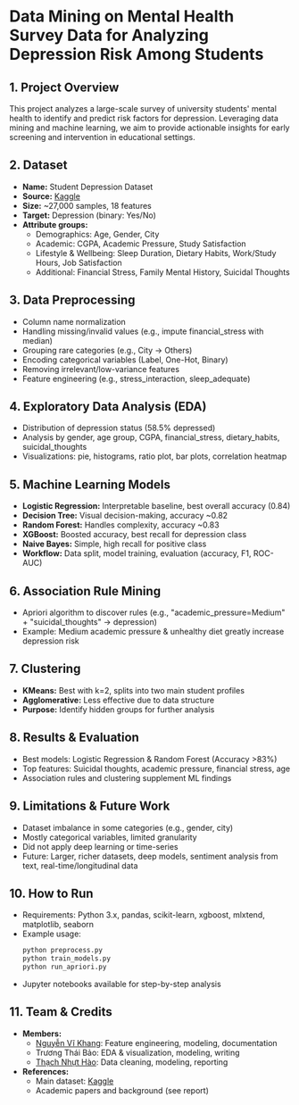 # Data Mining on Mental Health Survey Data for Analyzing Depression Risk Among Students

## 1. Project Overview
This project analyzes a large-scale survey of university students' mental health to identify and predict risk factors for depression. Leveraging data mining and machine learning, we aim to provide actionable insights for early screening and intervention in educational settings.

## 2. Dataset
- **Name:** Student Depression Dataset  
- **Source:** [Kaggle](https://www.kaggle.com/datasets/adilshamim8/student-depression-dataset)
- **Size:** ~27,000 samples, 18 features
- **Target:** Depression (binary: Yes/No)
- **Attribute groups:**
  - Demographics: Age, Gender, City
  - Academic: CGPA, Academic Pressure, Study Satisfaction
  - Lifestyle & Wellbeing: Sleep Duration, Dietary Habits, Work/Study Hours, Job Satisfaction
  - Additional: Financial Stress, Family Mental History, Suicidal Thoughts

## 3. Data Preprocessing
- Column name normalization
- Handling missing/invalid values (e.g., impute financial_stress with median)
- Grouping rare categories (e.g., City → Others)
- Encoding categorical variables (Label, One-Hot, Binary)
- Removing irrelevant/low-variance features
- Feature engineering (e.g., stress_interaction, sleep_adequate)  

## 4. Exploratory Data Analysis (EDA)
- Distribution of depression status (58.5% depressed)
- Analysis by gender, age group, CGPA, financial_stress, dietary_habits, suicidal_thoughts
- Visualizations: pie, histograms, ratio plot, bar plots, correlation heatmap

## 5. Machine Learning Models
- **Logistic Regression:** Interpretable baseline, best overall accuracy (0.84)
- **Decision Tree:** Visual decision-making, accuracy ~0.82
- **Random Forest:** Handles complexity, accuracy ~0.83
- **XGBoost:** Boosted accuracy, best recall for depression class
- **Naive Bayes:** Simple, high recall for positive class
- **Workflow:** Data split, model training, evaluation (accuracy, F1, ROC-AUC)

## 6. Association Rule Mining
- Apriori algorithm to discover rules (e.g., "academic_pressure=Medium" + "suicidal_thoughts" → depression)
- Example: Medium academic pressure & unhealthy diet greatly increase depression risk

## 7. Clustering
- **KMeans:** Best with k=2, splits into two main student profiles
- **Agglomerative:** Less effective due to data structure
- **Purpose:** Identify hidden groups for further analysis

## 8. Results & Evaluation
- Best models: Logistic Regression & Random Forest (Accuracy >83%)
- Top features: Suicidal thoughts, academic pressure, financial stress, age
- Association rules and clustering supplement ML findings

## 9. Limitations & Future Work
- Dataset imbalance in some categories (e.g., gender, city)
- Mostly categorical variables, limited granularity
- Did not apply deep learning or time-series
- Future: Larger, richer datasets, deep models, sentiment analysis from text, real-time/longitudinal data

## 10. How to Run
- Requirements: Python 3.x, pandas, scikit-learn, xgboost, mlxtend, matplotlib, seaborn
- Example usage:
    ```bash
    python preprocess.py
    python train_models.py
    python run_apriori.py
    ```
- Jupyter notebooks available for step-by-step analysis

## 11. Team & Credits
- **Members:**
    - [Nguyễn Vĩ Khang](https://github.com/khangvbeauty): Feature engineering, modeling, documentation
    - Trương Thái Bảo: EDA & visualization, modeling, writing
    - [Thạch Nhựt Hào](https://github.com/haothach): Data cleaning, modeling, reporting
- **References:**
    - Main dataset: [Kaggle](https://www.kaggle.com/datasets/adilshamim8/student-depression-dataset)
    - Academic papers and background (see report)
